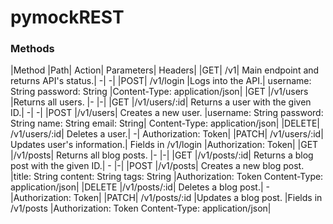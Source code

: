 # pymockREST

### Methods
|Method	|Path|	Action|	Parameters|	Headers|
|GET|	/v1|	Main endpoint and returns API's status.|	-|	-|
|POST|	/v1/login	|Logs into the API.|	username: String password: String	|Content-Type: application/json|
|GET	|/v1/users	|Returns all users.	|-	|-|
|GET	|/v1/users/:id|	Returns a user with the given ID.|	-|	-|
|POST	|/v1/users|	Creates a new user.	|username: String password: String name: String email: String|	Content-Type: application/json|
|DELETE|	/v1/users/:id|	Deletes a user.|	-|	Authorization: Token|
|PATCH|	/v1/users/:id|	Updates user's information.|	Fields in /v1/login	|Authorization: Token|
|GET	|/v1/posts|	Returns all blog posts.	|-	|-|
|GET	|/v1/posts/:id|	Returns a blog post with the given ID.|	-	|-|
|POST	|/v1/posts|	Creates a new blog post.	|title: String content: String tags: String	|Authorization: Token
Content-Type: application/json|
|DELETE	|/v1/posts/:id|	Deletes a blog post.|	-	|Authorization: Token|
|PATCH|	/v1/posts/:id	|Updates a blog post.	|Fields in /v1/posts	|Authorization: Token
Content-Type: application/json|
